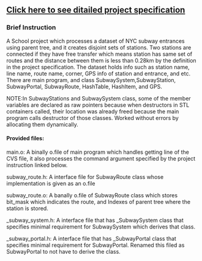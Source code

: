 ## [Click here to see ditailed project specification](http://www.compsci.hunter.cuny.edu/~sweiss/course_materials/csci335/assignments_s19/project2_phase2.pdf)

### Brief Instruction

A School project which processes a dataset of NYC subway entrances using parent
tree, and it creates disjoint sets of stations. Two stations are connected if 
they have free transfer which means station has same set of routes and the 
distance between them is less than 0.28km by the definition in the project
specification. The dataset holds info such as station name, line name, 
route name, corner, GPS info of station and entrance, and etc. There are 
main program, and class SubwaySystem,SubwayStation, SubwayPortal, SubwayRoute, 
HashTable, HashItem, and GPS.

NOTE:In SubwayStations and SubwaySystem class, some of the member variables are
declared as raw pointers because when destructors in STL containers called, their 
location was already freed because the main program calls destructor of those 
classes. Worked without errors by allocating them dynamically.  

#### Provided files:

main.o:           A binally o.file of main program which handles getting line of 
                  the CVS file, it also processes the command argument specified 
                  by the project instruction linked below.

subway_route.h:   A interface file for SubwayRoute class whose implementation
                  is given as an o.file  
                 
subway_route.o:   A banally o.file of SubwayRoute class which stores bit_mask
                  which indicates the route, and Indexes of parent tree where
                  the station is stored.

_subway_system.h: A interface file that has _SubwaySystem class that specifies
                  minimal requirement for SubwaySystem which derives that class.

_subway_portal.h: A interface file that has _SubwayPortal class that specifies
                  minimal requirement for SubwayPortal. Renamed this filed 
                  as SubwayPortal to not have to derive the class.


           
